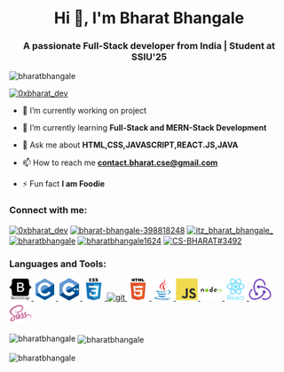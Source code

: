 <h1 align="center">Hi 👋, I'm Bharat Bhangale</h1>
<h3 align="center">A passionate Full-Stack developer from India | Student at SSIU'25</h3>

<p align="left"> <img src="https://komarev.com/ghpvc/?username=bharatbhangale&label=Profile%20views&color=0e75b6&style=flat" alt="bharatbhangale" /> </p>

<p align="left"> <a href="https://twitter.com/0xbharat_dev" target="blank"><img src="https://img.shields.io/twitter/follow/0xbharat_dev?logo=twitter&style=for-the-badge" alt="0xbharat_dev" /></a> </p>

- 🔭 I’m currently working on project

- 🌱 I’m currently learning **Full-Stack and MERN-Stack Development**

- 💬 Ask me about **HTML,CSS,JAVASCRIPT,REACT.JS,JAVA**

- 📫 How to reach me **contact.bharat.cse@gmail.com**

- ⚡ Fun fact **I am Foodie**

<h3 align="left">Connect with me:</h3>
<p align="left">
<a href="https://twitter.com/0xbharat_dev" target="blank"><img align="center" src="https://raw.githubusercontent.com/rahuldkjain/github-profile-readme-generator/master/src/images/icons/Social/twitter.svg" alt="0xbharat_dev" height="30" width="40" /></a>
<a href="https://linkedin.com/in/bharat-bhangale-398818248" target="blank"><img align="center" src="https://raw.githubusercontent.com/rahuldkjain/github-profile-readme-generator/master/src/images/icons/Social/linked-in-alt.svg" alt="bharat-bhangale-398818248" height="30" width="40" /></a>
<a href="https://instagram.com/itz_bharat_bhangale_" target="blank"><img align="center" src="https://raw.githubusercontent.com/rahuldkjain/github-profile-readme-generator/master/src/images/icons/Social/instagram.svg" alt="itz_bharat_bhangale_" height="30" width="40" /></a>
<a href="https://www.codechef.com/users/bharatbhangale" target="blank"><img align="center" src="https://cdn.jsdelivr.net/npm/simple-icons@3.1.0/icons/codechef.svg" alt="bharatbhangale" height="30" width="40" /></a>
<a href="https://www.leetcode.com/bharatbhangale1624" target="blank"><img align="center" src="https://raw.githubusercontent.com/rahuldkjain/github-profile-readme-generator/master/src/images/icons/Social/leet-code.svg" alt="bharatbhangale1624" height="30" width="40" /></a>
<a href="https://discord.gg/CS-BHARAT#3492" target="blank"><img align="center" src="https://raw.githubusercontent.com/rahuldkjain/github-profile-readme-generator/master/src/images/icons/Social/discord.svg" alt="CS-BHARAT#3492" height="30" width="40" /></a>
</p>

<h3 align="left">Languages and Tools:</h3>
<p align="left"> <a href="https://getbootstrap.com" target="_blank" rel="noreferrer"> <img src="https://raw.githubusercontent.com/devicons/devicon/master/icons/bootstrap/bootstrap-plain-wordmark.svg" alt="bootstrap" width="40" height="40"/> </a> <a href="https://www.cprogramming.com/" target="_blank" rel="noreferrer"> <img src="https://raw.githubusercontent.com/devicons/devicon/master/icons/c/c-original.svg" alt="c" width="40" height="40"/> </a> <a href="https://www.w3schools.com/cpp/" target="_blank" rel="noreferrer"> <img src="https://raw.githubusercontent.com/devicons/devicon/master/icons/cplusplus/cplusplus-original.svg" alt="cplusplus" width="40" height="40"/> </a> <a href="https://www.w3schools.com/css/" target="_blank" rel="noreferrer"> <img src="https://raw.githubusercontent.com/devicons/devicon/master/icons/css3/css3-original-wordmark.svg" alt="css3" width="40" height="40"/> </a> <a href="https://git-scm.com/" target="_blank" rel="noreferrer"> <img src="https://www.vectorlogo.zone/logos/git-scm/git-scm-icon.svg" alt="git" width="40" height="40"/> </a> <a href="https://www.w3.org/html/" target="_blank" rel="noreferrer"> <img src="https://raw.githubusercontent.com/devicons/devicon/master/icons/html5/html5-original-wordmark.svg" alt="html5" width="40" height="40"/> </a> <a href="https://www.java.com" target="_blank" rel="noreferrer"> <img src="https://raw.githubusercontent.com/devicons/devicon/master/icons/java/java-original.svg" alt="java" width="40" height="40"/> </a> <a href="https://developer.mozilla.org/en-US/docs/Web/JavaScript" target="_blank" rel="noreferrer"> <img src="https://raw.githubusercontent.com/devicons/devicon/master/icons/javascript/javascript-original.svg" alt="javascript" width="40" height="40"/> </a> <a href="https://nodejs.org" target="_blank" rel="noreferrer"> <img src="https://raw.githubusercontent.com/devicons/devicon/master/icons/nodejs/nodejs-original-wordmark.svg" alt="nodejs" width="40" height="40"/> </a> <a href="https://reactjs.org/" target="_blank" rel="noreferrer"> <img src="https://raw.githubusercontent.com/devicons/devicon/master/icons/react/react-original-wordmark.svg" alt="react" width="40" height="40"/> </a> <a href="https://redux.js.org" target="_blank" rel="noreferrer"> <img src="https://raw.githubusercontent.com/devicons/devicon/master/icons/redux/redux-original.svg" alt="redux" width="40" height="40"/> </a> <a href="https://sass-lang.com" target="_blank" rel="noreferrer"> <img src="https://raw.githubusercontent.com/devicons/devicon/master/icons/sass/sass-original.svg" alt="sass" width="40" height="40"/> </a> </p>

<p><img align="left" src="https://github-readme-stats.vercel.app/api/top-langs?username=bharatbhangale&show_icons=true&locale=en&layout=compact" alt="bharatbhangale" /></p>

<p>&nbsp;<img align="center" src="https://github-readme-stats.vercel.app/api?username=bharatbhangale&show_icons=true&locale=en" alt="bharatbhangale" /></p>

<p><img align="center" src="https://github-readme-streak-stats.herokuapp.com/?user=bharatbhangale&" alt="bharatbhangale" /></p>
